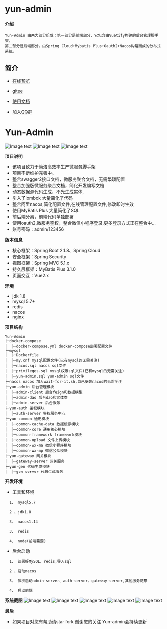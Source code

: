 # yun-admin

#### 介绍
    Yun-Admin 由两大部分组成：第一部分是前端部分，它包含由Vuetify构建的后台管理脚手架。
    第二部分是后端部分，由Spring Cloud+Mybatis Plus+Oauth2+Nacos构建而成的分布式系统。
## 简介

- [在线预览](https://yun-admin.cn)

- [gitee](https://gitee.com/lyj5812/yun-admin)

- [使用文档](https://yun-admin.cn/docs)

- [加入QQ群](https://jq.qq.com/?_wv=1027&k=5wLczSg)

<h1> Yun-Admin </h1>

![Image text](https://img.shields.io/badge/springcloud-2.1.8-green.svg)
![Image text](https://img.shields.io/badge/springboot-2.1.8-green.svg)
![Image text](https://img.shields.io/badge/MyBatis%20Plus-3.1.0-green.svg)

**项目说明** 
- 该项目致力于简洁高效率生产微服务脚手架
- 项目不断维护完善中。
- 整合swagger2接口文档，微服务聚合文档，无需繁琐配置
- 整合加强版微服务聚合文档，简化开发编写文档
- 动态数据源代码生成，不光生成实体,
- 引入了lombok 大量简化了代码
- 整合阿里nacos,简化配置文件,在线管理配置文件,修改即时生效
- 使用MyBatis Plus 大量简化了SQL
- 前后端分离，前端代码单独部署
- 使用oauth2,微服务鉴权，整合微信小程序登录,更多登录方式正在整合中...
- 账号密码：admin/123456

 
**版本信息** 
- 核心框架：Spring Boot 2.1.8、Spring Cloud
- 安全框架：Spring Security 
- 视图框架：Spring MVC 5.1.x
- 持久层框架：MyBatis Plus 3.1.0
- 页面交互：Vue2.x 


**环境** 
- jdk 1.8
- mysql 5.7+
- redis
- nacos
- nginx


**项目结构** 
```
Yun-Admin
├─docker-compose  
│  ├─docker-compose.yml docker-compose部署配置文件
├─mysql  
│  ├─Dockerfile
│  ├─my.cnf mysql配置文件(已有mysql的无需关注)
│  ├─nacos.sql nacos sql文件
│  ├─privileges.sql mysql权限sql文件(已有mysql的无需关注)
│  ├─yun-admin.sql yun-admin sql文件
├─nacos nacos 加入wait-for-it.sh,自己安装nacos的无需关注
├─yun-admin 后台管理模块
│  ├─admin-client 后台feign和数据模型
│  ├─admin-dao 后台dao和实体类
│  ├─admin-server 后台服务
├─yun-auth 鉴权模块
│  ├─auth-server 鉴权服务中心
├─yun-common 通用模块
│  ├─common-cache-data 数据缓存模块
│  ├─common-core 通用核心模块
│  ├─common-framework framework模块
│  ├─common-upload 文件上传模块
│  ├─common-wx-ma 微信小程序模块
│  ├─common-wx-mp 微信公众模块
├─yun-gateway 网关模块
│  ├─gateway-server 网关服务
├─yun-gen 代码生成模块
│  ├─gen-server 代码生成服务

```
**开发环境** 
- 工具和环境
 ```
   1、 mysql5.7
   
   2 、jdk1.8
   
   3、 nacos1.14
   
   3、 redis
   
   4、 node(前端需要)
 ```
 - 后台启动
  ```
    1、 部署好MySQL、redis,导入sql
    
    2 、启动nacos
    
    3、 依次启动admin-server、auth-server、gateway-server,其他服务随意
    
    4、 启动前端
  ```
**系统截图**
![Image text](https://lyj5812.oss-cn-beijing.aliyuncs.com/page-1.png)
![Image text](https://lyj5812.oss-cn-beijing.aliyuncs.com/page-2.png)
![Image text](https://lyj5812.oss-cn-beijing.aliyuncs.com/page-3.png)
![Image text](https://lyj5812.oss-cn-beijing.aliyuncs.com/page-4.png)
![Image text](https://lyj5812.oss-cn-beijing.aliyuncs.com/page-5.png)

 **最后**

- 如果项目对您有帮助请star fork 谢谢您的关注 Yun-admin会持续更新